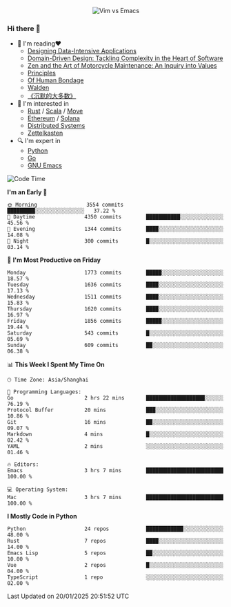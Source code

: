 <p align="center">
    <img src="https://gist.githubusercontent.com/coldnight/e696baffb094e71c96cb302118878eae/raw/40ea5053a6f66cc65f90f437e4173497da225958/banner.gif" alt="Vim vs Emacs" />
</p>

### Hi there 👋

- 📖 I'm reading❤️
    + [Designing Data-Intensive Applications](https://www.oreilly.com/library/view/designing-data-intensive-applications/9781491903063/)
    + [Domain-Driven Design: Tackling Complexity in the Heart of Software](https://www.dddcommunity.org/book/evans_2003/)
    + [Zen and the Art of Motorcycle Maintenance: An Inquiry into Values](https://en.wikipedia.org/wiki/Zen_and_the_Art_of_Motorcycle_Maintenance)
    + [Principles](https://www.principles.com/)
    + [Of Human Bondage](https://en.wikipedia.org/wiki/Of_Human_Bondage)
    + [Walden](https://en.wikipedia.org/wiki/Walden)
    + [《沉默的大多数》](https://en.wikipedia.org/wiki/Silent_majority)
- 🌱 I'm interested in
    + [Rust](https://www.rust-lang.org/) / [Scala](https://www.scala-lang.org/) / [Move](https://github.com/move-language/move/)
    + [Ethereum](https://ethereum.org/en/) / [Solana](https://solana.com/)
	+ [Distributed Systems](https://www.linuxzen.com/notes/topics/20200320174417_%E5%88%86%E5%B8%83%E5%BC%8F/)
	+ [Zettelkasten](https://www.linuxzen.com/notes/notes/20220120080920-slip_box/)
- 🔍 I'm expert in
    + [Python](https://www.python.org/)
    + [Go](https://go.dev/)
    + [GNU Emacs](https://www.gnu.org/software/emacs/)

<!--START_SECTION:waka-->
![Code Time](http://img.shields.io/badge/Code%20Time-3%2C210%20hrs%2035%20mins-blue)

**I'm an Early 🐤** 

```text
🌞 Morning                3554 commits        █████████░░░░░░░░░░░░░░░░   37.22 % 
🌆 Daytime                4350 commits        ███████████░░░░░░░░░░░░░░   45.56 % 
🌃 Evening                1344 commits        ████░░░░░░░░░░░░░░░░░░░░░   14.08 % 
🌙 Night                  300 commits         █░░░░░░░░░░░░░░░░░░░░░░░░   03.14 % 
```
📅 **I'm Most Productive on Friday** 

```text
Monday                   1773 commits        █████░░░░░░░░░░░░░░░░░░░░   18.57 % 
Tuesday                  1636 commits        ████░░░░░░░░░░░░░░░░░░░░░   17.13 % 
Wednesday                1511 commits        ████░░░░░░░░░░░░░░░░░░░░░   15.83 % 
Thursday                 1620 commits        ████░░░░░░░░░░░░░░░░░░░░░   16.97 % 
Friday                   1856 commits        █████░░░░░░░░░░░░░░░░░░░░   19.44 % 
Saturday                 543 commits         █░░░░░░░░░░░░░░░░░░░░░░░░   05.69 % 
Sunday                   609 commits         ██░░░░░░░░░░░░░░░░░░░░░░░   06.38 % 
```


📊 **This Week I Spent My Time On** 

```text
🕑︎ Time Zone: Asia/Shanghai

💬 Programming Languages: 
Go                       2 hrs 22 mins       ███████████████████░░░░░░   76.19 % 
Protocol Buffer          20 mins             ███░░░░░░░░░░░░░░░░░░░░░░   10.86 % 
Git                      16 mins             ██░░░░░░░░░░░░░░░░░░░░░░░   09.07 % 
Markdown                 4 mins              █░░░░░░░░░░░░░░░░░░░░░░░░   02.42 % 
YAML                     2 mins              ░░░░░░░░░░░░░░░░░░░░░░░░░   01.46 % 

🔥 Editors: 
Emacs                    3 hrs 7 mins        █████████████████████████   100.00 % 

💻 Operating System: 
Mac                      3 hrs 7 mins        █████████████████████████   100.00 % 
```

**I Mostly Code in Python** 

```text
Python                   24 repos            ████████████░░░░░░░░░░░░░   48.00 % 
Rust                     7 repos             ████░░░░░░░░░░░░░░░░░░░░░   14.00 % 
Emacs Lisp               5 repos             ██░░░░░░░░░░░░░░░░░░░░░░░   10.00 % 
Vue                      2 repos             █░░░░░░░░░░░░░░░░░░░░░░░░   04.00 % 
TypeScript               1 repo              ░░░░░░░░░░░░░░░░░░░░░░░░░   02.00 % 
```




 Last Updated on 20/01/2025 20:51:52 UTC
<!--END_SECTION:waka-->
